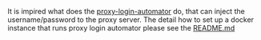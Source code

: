 It is impired what does the [proxy-login-automator](https://github.com/sjitech/proxy-login-automator) do, that can inject the username/password to the proxy server.
The detail how to set up a docker instance that runs proxy login automator please see the [README.md](https://github.com/ejoebstl/proxy-login-automator-docker/blob/master/README.md)
